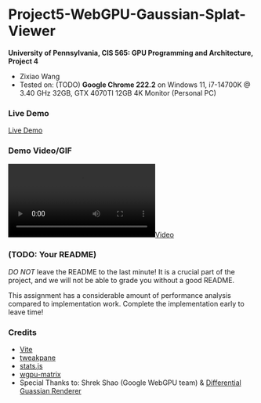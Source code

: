 # Project5-WebGPU-Gaussian-Splat-Viewer

**University of Pennsylvania, CIS 565: GPU Programming and Architecture, Project 4**

* Zixiao Wang
* Tested on: (TODO) **Google Chrome 222.2** on
  Windows 11, i7-14700K @ 3.40 GHz 32GB, GTX 4070TI 12GB  4K Monitor (Personal PC)

### Live Demo

[Live Demo](https://lanbiubiu1.github.io/Project5-WebGPU-Gaussian-Splat-Viewer/)

### Demo Video/GIF

[![](img/video.mp4)](TODO)

### (TODO: Your README)

*DO NOT* leave the README to the last minute! It is a crucial part of the
project, and we will not be able to grade you without a good README.

This assignment has a considerable amount of performance analysis compared
to implementation work. Complete the implementation early to leave time!

### Credits

- [Vite](https://vitejs.dev/)
- [tweakpane](https://tweakpane.github.io/docs//v3/monitor-bindings/)
- [stats.js](https://github.com/mrdoob/stats.js)
- [wgpu-matrix](https://github.com/greggman/wgpu-matrix)
- Special Thanks to: Shrek Shao (Google WebGPU team) & [Differential Guassian Renderer](https://github.com/graphdeco-inria/diff-gaussian-rasterization)
